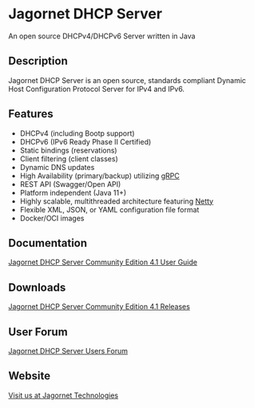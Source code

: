 # Jagornet DHCP Server
An open source DHCPv4/DHCPv6 Server written in Java

## Description
Jagornet DHCP Server is an open source, standards compliant Dynamic Host Configuration Protocol Server for IPv4 and IPv6.

## Features
* DHCPv4 (including Bootp support)
* DHCPv6 (IPv6 Ready Phase II Certified)
* Static bindings (reservations)
* Client filtering (client classes)
* Dynamic DNS updates
* High Availability (primary/backup) utilizing [gRPC](http://grpc.io)
* REST API (Swagger/Open API)
* Platform independent (Java 11+)
* Highly scalable, multithreaded architecture featuring [Netty](http://netty.io)
* Flexible XML, JSON, or YAML configuration file format
* Docker/OCI images

## Documentation
[Jagornet DHCP Server Community Edition 4.1 User Guide](https://www.jagornet.com/documentation)

## Downloads
[Jagornet DHCP Server Community Edition 4.1 Releases](https://github.com/jagornet/dhcp/releases)

## User Forum
[Jagornet DHCP Server Users Forum](https://groups.google.com/forum/#!forum/jagornet-dhcpv6-users)

## Website
[Visit us at Jagornet Technologies](http://www.jagornet.com)
